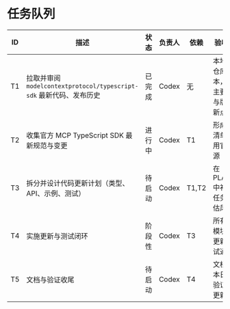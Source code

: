# 任务队列

| ID | 描述 | 状态 | 负责人 | 依赖 | 验收标准 |
| --- | --- | --- | --- | --- | --- |
| T1 | 拉取并审阅 `modelcontextprotocol/typescript-sdk` 最新代码、发布历史 | 已完成 | Codex | 无 | 本地存在仓库副本，梳理主要模块与版本更新点 |
| T2 | 收集官方 MCP TypeScript SDK 最新规范与变更 | 进行中 | Codex | T1 | 形成变更清单，引用官方来源 |
| T3 | 拆分并设计代码更新计划（类型、API、示例、测试） | 待启动 | Codex | T1,T2 | 在 PLAN.md 中补齐子任务并评估风险 |
| T4 | 实施更新与测试闭环 | 阶段性 | Codex | T3 | 所有目标模块完成更新且测试通过 |
| T5 | 文档与验证收尾 | 待启动 | Codex | T4 | 文档、版本日志、验证报告更新完毕 |
